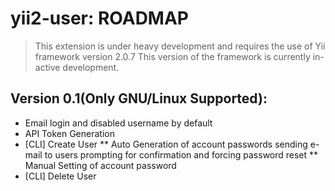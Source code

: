 # yii2-user: ROADMAP
> This extension is under heavy development and requires the use of Yii framework version 2.0.7
> This version of the framework is currently in-active development.  
> 
## Version 0.1(Only GNU/Linux Supported):
* Email login and disabled username by default
* API Token Generation 
* [CLI] Create User
** Auto Generation of account passwords sending e-mail to users prompting for confirmation and forcing password reset
** Manual Setting of account password  
* [CLI] Delete User
